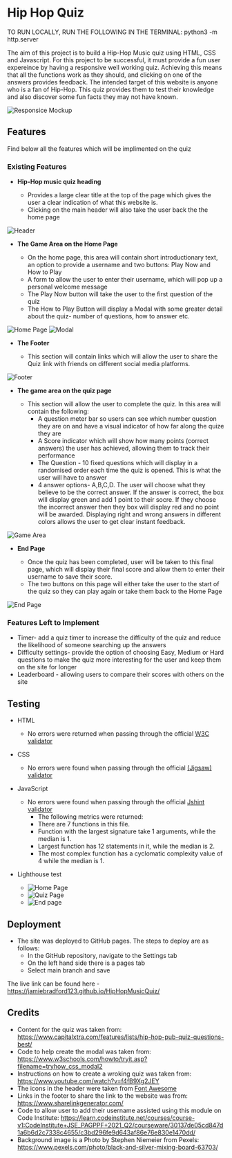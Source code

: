# Hip Hop Quiz

TO RUN LOCALLY, RUN THE FOLLOWING IN THE TERMINAL:
python3 -m http.server


The aim of this project is to build a Hip-Hop Music quiz using HTML, CSS and Javascript. For this project to be successful, it must provide a fun user expereince by having a responsive well working quiz. Achieving this means that all the functions work as they should, and clicking on one of the answers provides feedback.
The intended target of this website is anyone who is a fan of Hip-Hop. This quiz provides them to test their knowledge and also discover some fun facts they may not have known. 

![Responsice Mockup](assets/images/preview.png)

## Features 
Find below all the features which will be implimented on the quiz

### Existing Features

- __Hip-Hop music quiz heading__

  - Provides a large clear title at the top of the page which gives the user a clear indication of what this website is. 
  - Clicking on the main header will also take the user back the the home page

![Header](assets/images/header.png)

- __The Game Area on the Home Page__

  - On the home page, this area will contain short introductionary text, an option to provide a username and two buttons: Play Now and How to Play
  - A form to allow the user to enter their username, which will pop up a personal welcome message
  - The Play Now button will take the user to the first question of the quiz
  - The How to Play Button will display a Modal with some greater detail about the quiz- number of questions, how to answer etc.

![Home Page](assets/images/main-page.png)
![Modal](assets/images/how-to-play.png)

- __The Footer__

  - This section will contain links which will allow the user to share the Quiz link with friends on different social media platforms.

![Footer](assets/images/footer.png)

- __The game area on the quiz page__

  - This section will allow the user to complete the quiz. In this area will contain the following:
    - A question meter bar so users can see which number question they are on and have a visual indicator of how far along the quize they are
    - A Score indicator which will show how many points (correct answers) the user has achieved, allowing them to track their performance
    - The Question - 10 fixed questions which will display in a randomised order each time the quiz is opened. This is what the user will have to answer
    - 4 answer options- A,B,C,D. The user will choose what they believe to be the correct answer. If the answer is correct, the box will display green and add 1 point to their socre. If they choose the incorrect answer then they box will display red and no point will be awarded. Displaying right and wrong answers in different colors allows the user to get clear instant feedback. 

![Game Area](assets/images/quiz-page.png)

- __End Page__

  - Once the quiz has been completed, user will be taken to this final page, which will display their final score and allow them to enter their username to save their score. 
  - The two buttons on this page will either take the user to the start of the quiz so they can play again or take them back to the Home Page

![End Page](assets/images/end-page.png)

### Features Left to Implement

- Timer- add a quiz timer to increase the difficulty of the quiz and reduce the likelihood of someone searching up the answers
- Difficulty settings- provide the option of choosing Easy, Medium or Hard questions to make the quiz more interesting for the user and keep them on the site for longer
- Leaderboard - allowing users to compare their scores with others on the site

## Testing 

- HTML
    - No errors were returned when passing through the official [W3C validator](https://validator.w3.org/nu/?doc=https%3A%2F%2Fjamiebradford123.github.io%2FHipHopMusicQuiz%2F)
    
- CSS
    - No errors were found when passing through the official [(Jigsaw) validator](https://jigsaw.w3.org/css-validator/validator?uri=https%3A%2F%2Fjamiebradford123.github.io%2FHipHopMusicQuiz%2F&profile=css3svg&usermedium=all&warning=1&vextwarning=&lang=en)
- JavaScript
    - No errors were found when passing through the official [Jshint validator](https://jshint.com/)
      - The following metrics were returned: 
      - There are 7 functions in this file.
      - Function with the largest signature take 1 arguments, while the median is 1.
      - Largest function has 12 statements in it, while the median is 2.
      - The most complex function has a cyclomatic complexity value of 4 while the median is 1.
- Lighthouse test
    - ![Home Page](assets/images/lighthouse-homepage.png)
    - ![Quiz Page](assets/images/lighthouse-quiz.png)
    - ![End page](assets/images/lighthouse-endpage.png)


## Deployment
- The site was deployed to GitHub pages. The steps to deploy are as follows: 
  - In the GitHub repository, navigate to the Settings tab 
  - On the left hand side there is a pages tab
  - Select main branch and save

The live link can be found here - https://jamiebradford123.github.io/HipHopMusicQuiz/

## Credits 
- Content for the quiz was taken from: https://www.capitalxtra.com/features/lists/hip-hop-pub-quiz-questions-best/
- Code to help create the modal was taken from: https://www.w3schools.com/howto/tryit.asp?filename=tryhow_css_modal2
- Instructions on how to create a wroking quiz was taken from: https://www.youtube.com/watch?v=f4fB9Xg2JEY
- The icons in the header were taken from [Font Awesome](https://fontawesome.com/)
- Links in the footer to share the link to the website was from: https://www.sharelinkgenerator.com/
- Code to allow user to add their username assisted using this module on Code Institute: https://learn.codeinstitute.net/courses/course-v1:CodeInstitute+JSE_PAGPPF+2021_Q2/courseware/30137de05cd847d1a6b6d2c7338c4655/c3bd296fe9d643af86e76e830e1470dd/
- Background image is a Photo by Stephen Niemeier from Pexels: https://www.pexels.com/photo/black-and-silver-mixing-board-63703/

